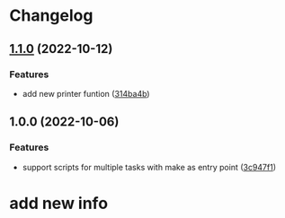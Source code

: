 # Changelog

## [1.1.0](https://github.com/davidenq/demo-github-action/compare/v1.0.0...v1.1.0) (2022-10-12)


### Features

* add new printer funtion ([314ba4b](https://github.com/davidenq/demo-github-action/commit/314ba4bca6131c598732e9aec4b9d1c0dc04a5f9))

## 1.0.0 (2022-10-06)


### Features

* support scripts for multiple tasks  with make as entry point ([3c947f1](https://github.com/davidenq/demo-github-action/commit/3c947f152b723e34fa438596e8b12d94b566e82b))

# add new info